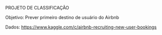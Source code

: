 PROJETO DE CLASSIFICAÇÃO

Objetivo: Prever primeiro destino de usuário do Airbnb

Dados: https://www.kaggle.com/c/airbnb-recruiting-new-user-bookings

